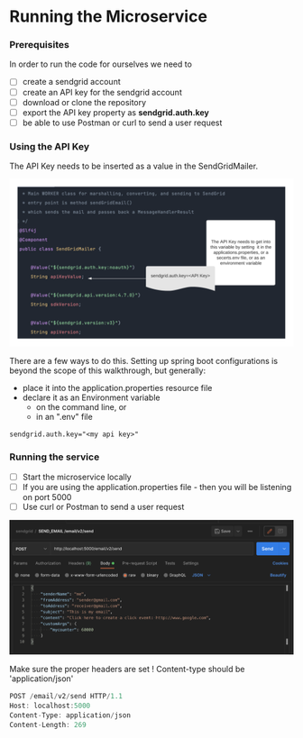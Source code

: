 # Running the Microservice

### Prerequisites

In order to run the code for ourselves we need to

* [ ] create a sendgrid account
* [ ] create an API key for the sendgrid account
* [ ] download or clone the repository
* [ ] export the API key property as **sendgrid.auth.key**
* [ ] be able to use Postman or curl to send a user request

### Using the API Key

The API Key needs to be inserted as a value in the SendGridMailer. 

![](../../../.gitbook/assets/sendgrid-personal-api-key-code.png)

There are a few ways to do this.  Setting up spring boot configurations is beyond the scope of this walkthrough, but generally:

* place it into the application.properties resource file
* declare it as an Environment variable
  * on the command line, or
  * in an ".env" file 

```
sendgrid.auth.key="<my api key>"
```

### Running the service

* [ ] Start the microservice locally 
* [ ] If you are using the application.properties file - then you will be listening on port 5000
* [ ] Use curl or Postman to send a user request

![example of sending a request from Postman ](../../../.gitbook/assets/image.png)

Make sure the proper headers are set !  Content-type should be 'application/json'

```javascript
POST /email/v2/send HTTP/1.1
Host: localhost:5000
Content-Type: application/json
Content-Length: 269
```



